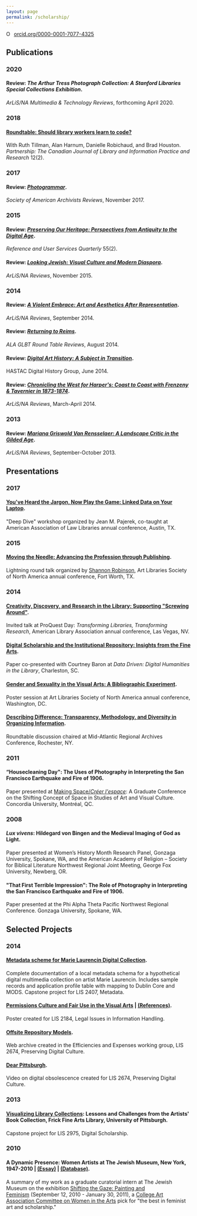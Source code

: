 ```yaml
---
layout: page
permalink: /scholarship/
---
```

<a href="https://orcid.org/0000-0001-7077-4325" target="orcid.widget" rel="noopener noreferrer" style="vertical-align:top;"><img src="https://orcid.org/sites/default/files/images/orcid_16x16.png" style="width:1em;margin-right:.5em;" alt="ORCID iD icon">orcid.org/0000-0001-7077-4325</a>
## Publications
### 2020
#### Review: *The Arthur Tress Photograph Collection: A Stanford Libraries Special Collections Exhibition*.
*ArLiS/NA Multimedia & Technology Reviews*, forthcoming April 2020.
### 2018
#### [Roundtable: Should library workers learn to code?]( https://doi.org/10.21083/partnership.v12i2.4121)
With Ruth Tillman, Alan Harnum, Danielle Robichaud, and Brad Houston.
*Partnership: The Canadian Journal of Library and Information Practice and Research* 12(2).
### 2017
#### Review: [*Photogrammar*](https://reviews.americanarchivist.org/2017/11/13/photogrammar/). 
*Society of American Archivists Reviews*, November 2017.
### 2015
#### Review: [*Preserving Our Heritage: Perspectives from Antiquity to the Digital Age*](https://doi.org/10.5860/rusq.55n2.171b).
*Reference and User Services Quarterly* 55(2).
#### Review: [*Looking Jewish: Visual Culture and Modern Diaspora*](https://arlisna.org/publications/reviews/743-looking-jewish-visual-culture-and-modern-diaspora). 
*ArLiS/NA Reviews*, November 2015.
### 2014
#### Review: [*A Violent Embrace: Art and Aesthetics After Representation*](http://arlisna.org/publications/reviews/408-a-violent-embrace-art-and-aesthetics-after-representation). 
*ArLiS/NA Reviews*, September 2014.
#### Review: [*Returning to Reims*](http://www.glbtrt.ala.org/reviews/returning-to-reims/). 
*ALA GLBT Round Table Reviews*, August 2014.
#### Review: [*Digital Art History: A Subject in Transition*](https://www.hastac.org/blogs/aszingarelli/2014/06/18/digital-history-spring-series-book-review-5-digital-art-history). 
HASTAC Digital History Group, June 2014.
#### Review: [*Chronicling the West for Harper's: Coast to Coast with Frenzeny & Tavernier in 1873-1874*](http://joomla.arlisna.org/index.php?option=com_content&amp;view=article&amp;id=181:chronicling-the-west-for-harper-s-coast-to-coast-with-frenzeny-tavernier-in-1873-1874&amp;catid=26:reviews&amp;Itemid=148). 
*ArLiS/NA Reviews*, March-April 2014.
### 2013
#### Review: [*Mariana Griswold Van Rensselaer: A Landscape Critic in the Gilded Age*](http://arlisna.org/images/reviews/2013/09/major.pdf). 
*ArLiS/NA Reviews*, September-October 2013.

## Presentations
### 2017
#### [You've Heard the Jargon, Now Play the Game: Linked Data on Your Laptop](https://eventmobi.com/aall2017/speakers/213086/4838208).
"Deep Dive" workshop organized by Jean M. Pajerek, co-taught at American Association of Law Libraries annual conference, Austin, TX.
### 2015
#### [Moving the Needle: Advancing the Profession through Publishing](https://www.arlisna.org/news/featured-art-libraries/10-conferences/49-2015-conference-proceedings).  
Lightning round talk organized by [Shannon Robinson](http://shannonmarierobinson.com/?page_id=2), Art Libraries Society of North America annual conference, Fort Worth, TX.
### 2014
#### [Creativity, Discovery, and Research in the Library: Supporting "Screwing Around"](http://slides.com/aszingarellisweet/creativity-discovery-research#/).  
Invited talk at ProQuest Day: *Transforming Libraries, Transforming Research*, American Library Association annual conference, Las Vegas, NV.
#### [Digital Scholarship and the Institutional Repository: Insights from the Fine Arts](http://slides.com/aszingarellisweet/institutional-repository#/).  
Paper co-presented with Courtney Baron at *Data Driven: Digital Humanities in the Library*, Charleston, SC.
#### [Gender and Sexuality in the Visual Arts: A Bibliographic Experiment](http://aszingarellisweet.files.wordpress.com/2014/05/zingarellisweetarlisposter.pdf).  
Poster session at Art Libraries Society of North America annual conference, Washington, DC.
#### [Describing Difference: Transparency, Methodology, and Diversity in Organizing Information](https://marac.memberclicks.net/assets/documents/marac_rochester_spring_2014_conf_program.pdf).  
Roundtable discussion chaired at Mid-Atlantic Regional Archives Conference, Rochester, NY.
### 2011
#### “Housecleaning Day": The Uses of Photography in Interpreting the San Francisco Earthquake and Fire of 1906.  
Paper presented at [Making Space/*Créer l'espace*](http://ahgsa.concordia.ca/annual-graduate-conference/index.php?option=com_content&amp;view=article&amp;id=88&amp;Itemid=144): A Graduate Conference on the Shifting Concept of Space in Studies of Art and Visual Culture. Concordia University, Montréal, QC.
### 2008
#### *Lux vivens*: Hildegard von Bingen and the Medieval Imaging of God as Light.  
Paper presented at Women’s History Month Research Panel, Gonzaga University, Spokane, WA, and the American Academy of Religion – Society for Biblical Literature Northwest Regional Joint Meeting, George Fox University, Newberg, OR.
#### "That First Terrible Impression": The Role of Photography in Interpreting the San Francisco Earthquake and Fire of 1906.  
Paper presented at the Phi Alpha Theta Pacific Northwest Regional Conference. Gonzaga University, Spokane, WA.

## Selected Projects
### 2014
#### [Metadata scheme for Marie Laurencin Digital Collection](http://laurencinwiki.pbworks.com/w/page/83396131/Introduction).
Complete documentation of a local metadata schema for a hypothetical digital multimedia collection on artist Marie Laurencin. Includes sample records and application profile table with mapping to Dublin Core and MODS. Capstone project for LIS 2407, Metadata.
#### [Permissions Culture and Fair Use in the Visual Arts](https://aszingarellisweet.files.wordpress.com/2014/01/lis2184posterzingarelli.pdf) | [(References)](https://aszingarellisweet.files.wordpress.com/2014/01/lis2184finalposterreferenceszingarelli.pdf). 
Poster created for LIS 2184, Legal Issues in Information Handling. 
#### [Offsite Repository Models](https://archive-it.org/collections/4498). 
Web archive created in the Efficiencies and Expenses working group, LIS 2674, Preserving Digital Culture.
#### [Dear Pittsburgh](http://vimeo.com/89700519). 
Video on digital obsolescence created for LIS 2674, Preserving Digital Culture.
### 2013
#### [Visualizing Library Collections](http://slid.es/aszingarellisweet/visualizing-library-collections): Lessons and Challenges from the Artists' Book Collection, Frick Fine Arts Library, University of Pittsburgh.
Capstone project for LIS 2975, Digital Scholarship.
### 2010
#### A Dynamic Presence: Women Artists at The Jewish Museum, New York, 1947-2010 | [(Essay)](http://web.archive.org/web/20100912204721/http://www.thejewishmuseum.org/tjmwomenartistsessay) | [(Database)](https://perma.cc/CF2Z-AZTA).
A summary of my work as a graduate curatorial intern at The Jewish Museum on the exhibition [Shifting the Gaze: Painting and Feminism](http://www.thejewishmuseum.org/exhibitions/feministpainting) (September 12, 2010 - January 30, 2011), a [College Art Association Committee on Women in the Arts](http://www.collegeart.org/committees/picksoctober2010) pick for "the best in feminist art and scholarship."
